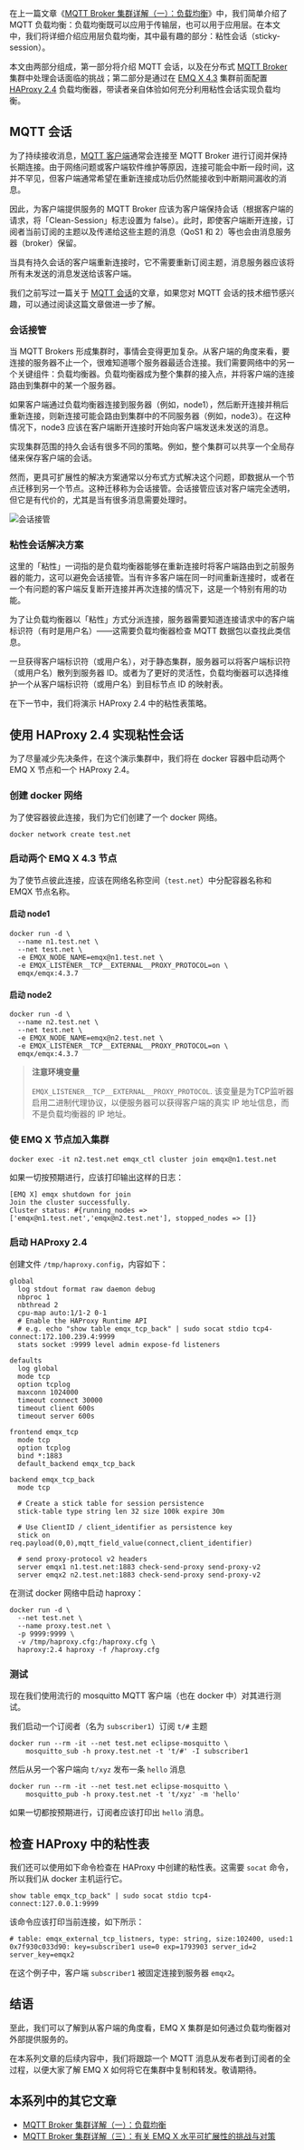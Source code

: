 在上一篇文章《[MQTT Broker 集群详解（一）：负载均衡](https://www.emqx.com/zh/blog/mqtt-broker-clustering-part-1-load-balancing)》中，我们简单介绍了 MQTT 负载均衡：负载均衡既可以应用于传输层，也可以用于应用层。在本文中，我们将详细介绍应用层负载均衡，其中最有趣的部分：粘性会话（sticky-session）。

本文由两部分组成，第一部分将介绍 MQTT 会话，以及在分布式 [MQTT Broker](https://www.emqx.io/zh) 集群中处理会话面临的挑战；第二部分是通过在 [EMQ X 4.3](https://www.emqx.com/zh/products/emqx) 集群前面配置 [HAProxy 2.4](https://www.haproxy.org/) 负载均衡器，带读者亲自体验如何充分利用粘性会话实现负载均衡。



## MQTT 会话

为了持续接收消息，[MQTT 客户端](https://www.emqx.com/zh/blog/introduction-to-the-commonly-used-mqtt-client-library)通常会连接至 MQTT Broker 进行订阅并保持长期连接。由于网络问题或客户端软件维护等原因，连接可能会中断一段时间，这并不罕见，但客户端通常希望在重新连接成功后仍然能接收到中断期间漏收的消息。

因此，为客户端提供服务的 MQTT Broker 应该为客户端保持会话（根据客户端的请求，将「Clean-Session」标志设置为  false）。此时，即使客户端断开连接，订阅者当前订阅的主题以及传递给这些主题的消息（QoS1 和 2）等也会由消息服务器（broker）保留。

当具有持久会话的客户端重新连接时，它不需要重新订阅主题，消息服务器应该将所有未发送的消息发送给该客户端。

我们之前写过一篇关于 [MQTT 会话](https://www.emqx.com/zh/blog/mqtt-session)的文章，如果您对 MQTT 会话的技术细节感兴趣，可以通过阅读这篇文章做进一步了解。

### 会话接管

当 MQTT Brokers 形成集群时，事情会变得更加复杂。从客户端的角度来看，要连接的服务器不止一个，很难知道哪个服务器最适合连接。我们需要网络中的另一个关键组件：负载均衡器。负载均衡器成为整个集群的接入点，并将客户端的连接路由到集群中的某一个服务器。

如果客户端通过负载均衡器连接到服务器（例如，node1），然后断开连接并稍后重新连接，则新连接可能会路由到集群中的不同服务器（例如，node3）。在这种情况下，node3 应该在客户端断开连接时开始向客户端发送未发送的消息。

实现集群范围的持久会话有很多不同的策略。例如，整个集群可以共享一个全局存储来保存客户端的会话。

然而，更具可扩展性的解决方案通常以分布式方式解决这个问题，即数据从一个节点迁移到另一个节点。这种迁移称为会话接管。会话接管应该对客户端完全透明，但它是有代价的，尤其是当有很多消息需要处理时。

![会话接管](https://static.emqx.net/images/ea4c881df579ece79600af69bec76244.png)


### 粘性会话解决方案

这里的「粘性」一词指的是负载均衡器能够在重新连接时将客户端路由到之前服务器的能力，这可以避免会话接管。当有许多客户端在同一时间重新连接时，或者在一个有问题的客户端反复断开连接并再次连接的情况下，这是一个特别有用的功能。

为了让负载均衡器以「粘性」方式分派连接，服务器需要知道连接请求中的客户端标识符（有时是用户名）——这需要负载均衡器检查 MQTT 数据包以查找此类信息。

一旦获得客户端标识符（或用户名），对于静态集群，服务器可以将客户端标识符（或用户名）散列到服务器 ID。或者为了更好的灵活性，负载均衡器可以选择维护一个从客户端标识符（或用户名）到目标节点 ID 的映射表。

在下一节中，我们将演示 HAProxy 2.4 中的粘性表策略。



## 使用 HAProxy 2.4 实现粘性会话

为了尽量减少先决条件，在这个演示集群中，我们将在 docker 容器中启动两个 EMQ X 节点和一个 HAProxy 2.4。

### 创建 docker 网络

为了使容器彼此连接，我们为它们创建了一个 docker 网络。

```
docker network create test.net
```

### 启动两个 EMQ X 4.3 节点

为了使节点彼此连接，应该在网络名称空间（`test.net`）中分配容器名称和 EMQX 节点名称。

#### 启动 node1

```
docker run -d \
  --name n1.test.net \
  --net test.net \
  -e EMQX_NODE_NAME=emqx@n1.test.net \
  -e EMQX_LISTENER__TCP__EXTERNAL__PROXY_PROTOCOL=on \
  emqx/emqx:4.3.7
```

#### 启动 node2

```
docker run -d \
  --name n2.test.net \
  --net test.net \
  -e EMQX_NODE_NAME=emqx@n2.test.net \
  -e EMQX_LISTENER__TCP__EXTERNAL__PROXY_PROTOCOL=on \
  emqx/emqx:4.3.7
```

> **注意环境变量**
>
> `EMQX_LISTENER__TCP__EXTERNAL__PROXY_PROTOCOL`. 该变量是为TCP监听器启用二进制代理协议，以便服务器可以获得客户端的真实 IP 地址信息，而不是负载均衡器的 IP 地址。

### 使 EMQ X 节点加入集群

```
docker exec -it n2.test.net emqx_ctl cluster join emqx@n1.test.net
```

如果一切按预期进行，应该打印输出这样的日志：

```
[EMQ X] emqx shutdown for join
Join the cluster successfully.
Cluster status: #{running_nodes => ['emqx@n1.test.net','emqx@n2.test.net'], stopped_nodes => []}
```

### 启动 HAProxy 2.4

创建文件 `/tmp/haproxy.config`，内容如下：

```
global
  log stdout format raw daemon debug
  nbproc 1
  nbthread 2
  cpu-map auto:1/1-2 0-1
  # Enable the HAProxy Runtime API
  # e.g. echo "show table emqx_tcp_back" | sudo socat stdio tcp4-connect:172.100.239.4:9999
  stats socket :9999 level admin expose-fd listeners

defaults
  log global
  mode tcp
  option tcplog
  maxconn 1024000
  timeout connect 30000
  timeout client 600s
  timeout server 600s

frontend emqx_tcp
  mode tcp
  option tcplog
  bind *:1883
  default_backend emqx_tcp_back

backend emqx_tcp_back
  mode tcp

  # Create a stick table for session persistence
  stick-table type string len 32 size 100k expire 30m

  # Use ClientID / client_identifier as persistence key
  stick on req.payload(0,0),mqtt_field_value(connect,client_identifier)

  # send proxy-protocol v2 headers
  server emqx1 n1.test.net:1883 check-send-proxy send-proxy-v2
  server emqx2 n2.test.net:1883 check-send-proxy send-proxy-v2
```



在测试 docker 网络中启动 haproxy：

```
docker run -d \
  --net test.net \
  --name proxy.test.net \
  -p 9999:9999 \
  -v /tmp/haproxy.cfg:/haproxy.cfg \
  haproxy:2.4 haproxy -f /haproxy.cfg
```



### 测试

现在我们使用流行的 mosquitto MQTT 客户端（也在 docker 中）对其进行测试。

我们启动一个订阅者（名为 `subscriber1`）订阅 `t/#` 主题

```
docker run --rm -it --net test.net eclipse-mosquitto \
	mosquitto_sub -h proxy.test.net -t 't/#' -I subscriber1
```

然后从另一个客户端向 `t/xyz` 发布一条 `hello` 消息

```
docker run --rm -it --net test.net eclipse-mosquitto \
	mosquitto_pub -h proxy.test.net -t 't/xyz' -m 'hello'
```

如果一切都按预期进行，订阅者应该打印出 `hello` 消息。



## 检查 HAProxy 中的粘性表

我们还可以使用如下命令检查在 HAProxy 中创建的粘性表。这需要 `socat` 命令，所以我们从 docker 主机运行它。

```
show table emqx_tcp_back" | sudo socat stdio tcp4-connect:127.0.0.1:9999
```

该命令应该打印当前连接，如下所示：

```
# table: emqx_external_tcp_listners, type: string, size:102400, used:1
0x7f930c033d90: key=subscriber1 use=0 exp=1793903 server_id=2 server_key=emqx2
```

在这个例子中，客户端 `subscriber1` 被固定连接到服务器 `emqx2`。



## 结语

至此，我们可以了解到从客户端的角度看，EMQ X 集群是如何通过负载均衡器对外部提供服务的。

在本系列文章的后续内容中，我们将跟踪一个 MQTT 消息从发布者到订阅者的全过程，以便大家了解 EMQ X 如何将它在集群中复制和转发。敬请期待。

## 本系列中的其它文章

- [MQTT Broker 集群详解（一）：负载均衡](https://www.emqx.com/zh/blog/mqtt-broker-clustering-part-1-load-balancing)
- [MQTT Broker 集群详解（三）：有关 EMQ X 水平可扩展性的挑战与对策](https://www.emqx.com/zh/blog/mqtt-broker-clustering-part-3-challenges-and-solutions-of-emqx-horizontal-scalability)
